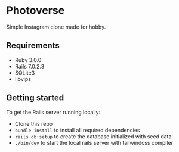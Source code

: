 # Photoverse

Simple Instagram clone made for hobby.

## Requirements

- Ruby 3.0.0
- Rails 7.0.2.3
- SQLite3
- libvips

## Getting started

To get the Rails server running locally:

- Clone this repo
- `bundle install` to install all required dependencies
- `rails db:setup` to create the database initialized with seed data
- `./bin/dev` to start the local rails server with tailwindcss compiler
